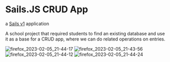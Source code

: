 # Sails.JS CRUD App

a [Sails v1](https://sailsjs.com) application

A school project that required students to find an existing database and use it as a base for a CRUD app, where we can do related operations on entries.

![firefox_2023-02-05_21-44-17](https://user-images.githubusercontent.com/22894343/216844828-c79fd329-1296-43ac-b0c6-b7b83ab09bc3.png)
![firefox_2023-02-05_21-43-56](https://user-images.githubusercontent.com/22894343/216844831-91e83963-68b4-479c-bffd-eb9b0efc78e7.png)
![firefox_2023-02-05_21-44-12](https://user-images.githubusercontent.com/22894343/216844827-40fbfa0b-6aae-4b3b-89f9-acc4db1f3b27.png)
![firefox_2023-02-05_21-44-24](https://user-images.githubusercontent.com/22894343/216844829-869ace80-349b-452e-8649-c31a437ed1db.png)

